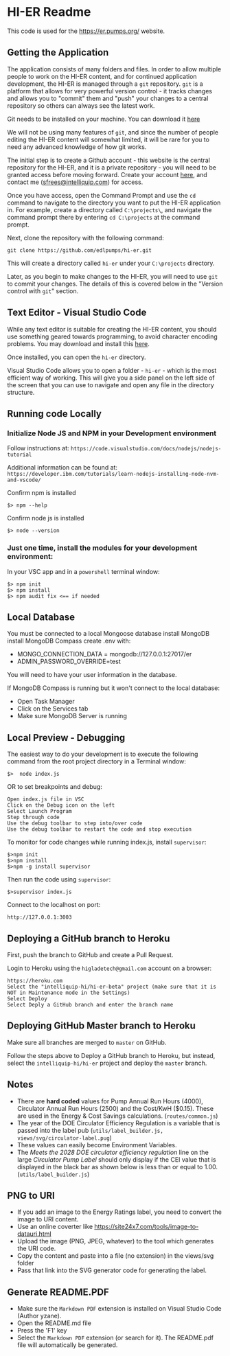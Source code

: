 # HI-ER Readme

This code is used for the https://er.pumps.org/ website.

## Getting the Application
The application consists of many folders and files.  In order to allow multiple people to work on the HI-ER content, and for continued application development, the HI-ER is managed through a `git` repository.  `git` is a platform that allows for very powerful version control - it tracks changes and allows you to "commit" them and "push" your changes to a central repository so others can always see the latest work.  

Git needs to be installed on your machine.  You can download it [here](https://git-scm.com/download/win)

We will not be using many features of `git`, and since the number of people editing the HI-ER content will somewhat limited, it will be rare for you to need any advanced knowledge of how git works.

The initial step is to create a Github account - this website is the central repository for the HI-ER, and it is a private repository - you will need to be granted access before moving forward.  Create your account [here](https://github.com/join?source=header-home), and contact me (sfrees@intelliquip.com) for access.

Once you have access, open the Command Prompt and use the `cd` command to navigate to the directory you want to put the HI-ER application in. For example, create a directory called `C:\projects\`, and navigate the command prompt there by entering `cd C:\projects` at the command prompt.

Next, clone the repository with the following command:

```
git clone https://github.com/edlpumps/hi-er.git
```

This will create a directory called `hi-er` under your `C:\projects` directory.

Later, as you begin to make changes to the HI-ER, you will need to use `git` to commit your changes.  The details of this is covered below in the "Version control with `git`" section.

## Text Editor - Visual Studio Code
While any text editor is suitable for creating the HI-ER content, you should use something geared towards programming, to avoid character encoding problems.  You may download and install this [here](https://code.visualstudio.com/).

Once installed, you can open the `hi-er` directory. 

Visual Studio Code allows you to open a folder - `hi-er` - which is the most efficient way of working.  This will give you a side panel on the left side of the screen that you can use to navigate and open any file in the directory structure.  

## Running code Locally

### Initialize Node JS and NPM in your Development environment
Follow instructions at: `https://code.visualstudio.com/docs/nodejs/nodejs-tutorial`

Additional information can be found at: `https://developer.ibm.com/tutorials/learn-nodejs-installing-node-nvm-and-vscode/`

Confirm npm is installed
```
$> npm --help
```

Confirm node js is installed
```
$> node --version
```

### Just one time, install the modules for your development environment:
In your VSC app and in a `powershell` terminal window:
```
$> npm init
$> npm install
$> npm audit fix <== if needed
```

## Local Database
You must be connected to a local Mongoose database
install MongoDB
install MongoDB Compass
create .env with:  
- MONGO_CONNECTION_DATA = mongodb://127.0.0.1:27017/er 
- ADMIN_PASSWORD_OVERRIDE=test

You will need to have your user information in the database.

If MongoDB Compass is running but it won't connect to the local database:
- Open Task Manager
- Click on the Services tab
- Make sure MongoDB Server is running


## Local Preview - Debugging
The easiest way to do your development is to execute the following command from the root project directory in a Terminal window:
```
$>  node index.js
```
OR to set breakpoints and debug:
```
Open index.js file in VSC
Click on the Debug icon on the left
Select Launch Program
Step through code
Use the debug toolbar to step into/over code
Use the debug toolbar to restart the code and stop execution
```
To monitor for code changes while running index.js, install `supervisor`:
```
$>npm init
$>npm install
$>npm -g install supervisor
```
Then run the code using `supervisor`:
```
$>supervisor index.js
```
Connect to the localhost on port: 
```
http://127.0.0.1:3003
```

## Deploying a GitHub branch to Heroku
First, push the branch to GitHub and create a Pull Request.

Login to Heroku using the `higladetech@gmail.com` account on a browser:
```
https://heroku.com
Select the "intelliquip-hi/hi-er-beta" project (make sure that it is NOT in Maintenance mode in the Settings)
Select Deploy
Select Deply a GitHub branch and enter the branch name
```

## Deploying GitHub Master branch to Heroku
Make sure all branches are merged to `master` on GitHub.

Follow the steps above to Deploy a GitHub branch to Heroku, but instead, select the `intelliquip-hi/hi-er` project and deploy the `master` branch.

## Notes
- There are **hard coded** values for Pump Annual Run Hours (4000), Circulator Annual Run Hours (2500) and the Cost/KwH ($0.15). These are used in the Energy & Cost Savings calculations. (`routes/common.js`)
- The year of the DOE Circulator Efficiency Regulation is a variable that is passed into the label pub (`utils/label_builder.js,  views/svg/circulator-label.pug`)
- These values can easily become Environment Variables.
- The *Meets the 2028 DOE circulator efficiency regulation* line on the large *Circulator Pump Label* should only display if the CEI value that is displayed in the black bar as shown below is less than or equal to 1.00. (`utils/label_builder.js`)
  
## PNG to URI
- If you add an image to the Energy Ratings label, you need to convert the image to URI content.
- Use an online coverter like https://site24x7.com/tools/image-to-datauri.html
- Upload the image (PNG, JPEG, whatever) to the tool which generates the URI code.
- Copy the content and paste into a file (no extension) in the views/svg folder
- Pass that link into the SVG generator code for generating the label.

## Generate README.PDF
- Make sure the `Markdown PDF` extension is installed on Visual Studio Code (Author yzane).
- Open the README.md file
- Press the 'F1' key
- Select the `Markdown PDF` extension (or search for it).
The README.pdf file will automatically be generated.